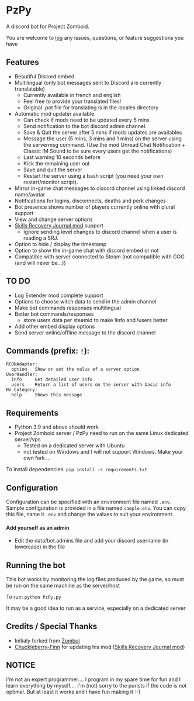 # PzPy

A discord bot for Project Zomboid. 

You are welcome to [log](https://github.com/WorkingClassKid/PzPy_Discord/issues) any issues, questions, or feature suggestions you have

## Features
- Beautiful Discord embed
- Multilingual (only bot messages sent to Discord are currently translatable)
  - Currently available in french and english
  - Feel free to provide your translated files!
  - Original .pot file for translating is in the locales directory
- Automatic mod updater available.
  - Can check if mods need to be updated every 5 mins
  - Send notification to the bot discord admin channel.
  - Save & Quit the server after 5 mins if mods updates are availables
  - Message the user (5 mins, 3 mins and 1 mins) on the server using the servermsg command. (Use the mod Unread Chat Notification + Classic IM Sound to be sure every users get the notifications)
  - Last warning 10 seconds before
  - Kick the remaining user out
  - Save and quit the server
  - Restart the server using a bash script (you need your own restart/monitor script).
- Mirror in-game chat messages to discord channel using linked discord name/avatar
- Notifications for logins, disconnects, deaths and perk changes
- Bot presence shows number of players currently online with plural support
- View and change server options
- [Skills Recovery Journal mod](https://steamcommunity.com/sharedfiles/filedetails/?id=2503622437) support
  - Ignore sending level changes to discord channel when a user is reading a SRJ.
- Option to hide / display the timestamp
- Option to show the in-game chat with discord embed or not
- Compatible with server connected to Steam (not compatible with GOG (and will never be...))

## TO DO
- Log Extender mod complete support
- Options to choose witch data to send in the admin channel
- Make bot commands responses multilingual
- Better bot commands/responses
  - store users data per steamid to make !info and !users better
- Add other embed display options
- Send server online/offline message to the discord channel


## Commands (prefix: `!`):
```
RCONAdapter:
  option   Show or set the value of a server option
UserHandler:
  info     Get detailed user info
  users    Return a list of users on the server with basic info
No Category:
  help     Shows this message
```

## Requirements
- Python 3.9 and above should work
- Project Zomboid server / PzPy need to run on the same Linux dedicated server/vps
  - Tested on a dedicated server with Ubuntu
  - not tested on Windows and I will not support Windows. Make your own fork....

To install dependencies:
`pip install -r requirements.txt`

## Configuration
Configuration can be specified with an environment file named `.env`.
Sample configuration is provided in a file named `sample.env`. You can copy this file, name it `.env` and change the values to suit your environment.

#### Add yourself as an admin
- Edit the data/bot.admins file and add your discord username (in lowercase) in the file

## Running the bot
This bot works by monitoring the log files produced by the game, so must be run on the same machine as the server/host

To run:
`python PzPy.py`


It may be a good idea to run as a service, especially on a dedicated server

## Credits / Special Thanks

- Initialy forked from [Zomboi](https://github.com/JonnyPtn/zomboi/tree/master)
- [Chuckleberry-Finn](https://github.com/Chuckleberry-Finn) for updating his mod ([Skills Recovery Journal mod](https://steamcommunity.com/sharedfiles/filedetails/?id=2503622437))  

## NOTICE
I'm not an expert programmer.... I program in my spare time for fun and I learn everything by myself.... I'm (not) sorry to the purists if the code is not optimal. But at least it works and I have fun making it :-)